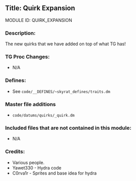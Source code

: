## Title: Quirk Expansion

MODULE ID: QUIRK_EXPANSION

### Description:

The new quirks that we have added on top of what TG has!

### TG Proc Changes:

- N/A

### Defines:

- See `code/__DEFINES/~skyrat_defines/traits.dm`

### Master file additions

- `code/datums/quirks/_quirk.dm`

### Included files that are not contained in this module:

- N/A

### Credits:
- Various people.
- Yawet330 - Hydra code
- C0rva1r - Sprites and base idea for hydra
